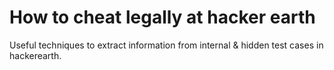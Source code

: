 # How to cheat legally at hacker earth
Useful techniques to extract information from internal &amp; hidden test cases in hackerearth.
